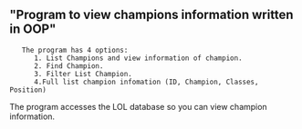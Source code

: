 ## "Program to view champions information written in OOP"
       The program has 4 options:
          1. List Champions and view information of champion.
          2. Find Champion.
          3. Filter List Champion.
          4.Full list champion infomation (ID, Champion, Classes, Position)
The program accesses the LOL database so you can view champion information.
